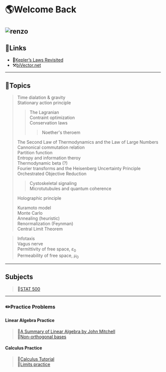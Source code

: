 # 🌎Welcome Back
![renzo](https://user-images.githubusercontent.com/111261353/215251943-edab77e9-a113-401a-9266-cb7be792c7a1.png)
--- 

## 🔗Links
- 📑[Kepler’s Laws Revisited](https://quantumredpill.wordpress.com/2013/01/19/keplers-laws-revisited/)   
- ⚒️[biVector.net](https://bivector.net/tools.html)

---
## 📔Topics
> Time dialation & gravity  
> Stationary action principle
>> The Lagranian  
>> Contraint optimization  
>> Conservation laws   
>>>   Noether's theroem  
>>   
> The Second Law of Thermodynamics and the Law of Large Numbers  
> Cannonical commutation relation    
> Partition function  
> Entropy and information theroy  
> Thermodynamic beta (?)  
> Fourier transforms and the Heisenberg Uncertainty Principle  
> Orchestrated Objective Reduction  
>> Cystoskeletal signaling  
>> Microtutubules and quantum coherence    
>> 
> Holographic principle    
> 
> Kuramoto model  
> Monte Carlo  
> Annealing (heuristic)  
> Renormalization (Feynman)   
> Central Limit Theorem   


> Infotaxis  
> Vagus nerve  
> Permittivity of free space, $\varepsilon_0$  
> Permeability of free space, $\mu_0$

---
## Subjects
> 🎲[STAT 500](https://online.stat.psu.edu/stat500/)

---
### ✏️Practice Problems
#### Linear Algebra Practice
> 📐[A Summary of Linear Algebra by John Mitchell](https://homepages.rpi.edu/~mitchj/handouts/linalg/)   
> 📐[Non-orthogonal bases](https://cpb-us-w2.wpmucdn.com/sites.gatech.edu/dist/2/436/files/2017/07/12-notes-6250-f16.pdf)  

#### Calculus Practice
> 📘[Calculus Tutorial](https://matthew-brett.github.io/teaching/vector_projection.html)   
> 🔰[Limits practice](https://tutorial.math.lamar.edu/Problems/CalcI/ComputingLimits.aspx)

<!---
sofiascriber/sofiascriber is a ✨ super special ✨ repository because its `README.md` (this file) appears on your GitHub profile.
You can click the Preview link to take a look at your changes.
--->
